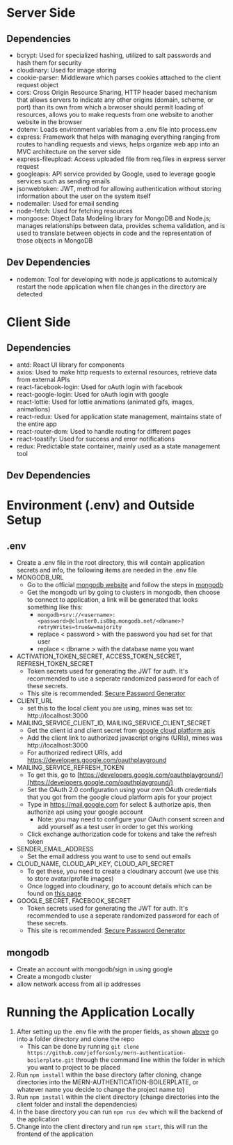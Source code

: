 # Server Side
## Dependencies
- bcrypt: Used for specialized hashing, utilized to salt passwords and hash them for security
- cloudinary: Used for image storing 
- cookie-parser: Middleware which parses cookies attached to the client request object
- cors: Cross Origin Resource Sharing, HTTP header based mechanism that allows servers to indicate any other origins (domain, scheme, or port) than its own from which a brwoser should permit loading of resources, allows you to make requests from one website to another website in the browser
- dotenv: Loads environment variables from a .env file into process.env
- express: Framework that helps with managing everything ranging from routes to handling requests and views, helps organize web app into an MVC architecture on the server side
- express-fileupload: Access uploaded file from req.files in express server request
- googleapis: API service provided by Google, used to leverage google services such as sending emails
- jsonwebtoken: JWT, method for allowing authentication without storing information about the user on the system itself
- nodemailer: Used for email sending
- node-fetch: Used for fetching resources
- mongoose: Object Data Modeling library for MongoDB and Node.js; manages relationships between data, provides schema validation, and is used to translate between objects in code and the representation of those objects in MongoDB
## Dev Dependencies
- nodemon: Tool for developing with node.js applications to automically restart the node application when file changes in the directory are detected 


# Client Side
## Dependencies
- antd: React UI library for components
- axios: Used to make http requests to external resources, retrieve data from external APIs
- react-facebook-login: Used for oAuth login with facebook
- react-google-login: Used for oAuth login with google
- react-lottie: Used for lottie animations (animated gifs, images, animations)
- react-redux:  Used for application state management, maintains state of the entire app
- react-router-dom: Used to handle routing for different pages
- react-toastify: Used for success and error notifications
- redux: Predictable state container, mainly used as a state management tool
## Dev Dependencies


# Environment (.env) and Outside Setup
## .env 
- Create a .env file in the root directory, this will contain application secrets and info, the following items are needed in the .env file
- MONGODB_URL
    - Go to the official [mongodb website](https://www.mongodb.com/) and follow the steps in [mongodb](#mongodb)
    - Get the mongodb url by going to clusters in mongodb, then choose to connect to application, a link will be generated that looks something like this:
        - ```mongodb+srv://<username>:<password>@cluster0.is8bq.mongodb.net/<dbname>?retryWrites=true&w=majority``` 
        - replace < password > with the password you had set for that user
        - replace < dbname > with the database name you want 
- ACTIVATION_TOKEN_SECRET, ACCESS_TOKEN_SECRET, REFRESH_TOKEN_SECRET
    - Token secrets used for generating the JWT for auth. It's recommended to use a seperate randomized password for each of these secrets.
    - This site is recommended: [Secure Password Generator](https://passwordsgenerator.net/)
- CLIENT_URL
    - set this to the local client you are using, mines was set to: http://localhost:3000
- MAILING_SERVICE_CLIENT_ID, MAILING_SERVICE_CLIENT_SECRET
    - Get the client id and client secret from [google cloud platform apis](https://console.cloud.google.com/apis/dashboard)
    - Add the client link to authorized javascript origins (URIs), mines was http://localhost:3000
    - For authorized redirect URIs, add https://developers.google.com/oauthplayground
- MAILING_SERVICE_REFRESH_TOKEN
    - To get this, go to [https://developers.google.com/oauthplayground/](https://developers.google.com/oauthplayground/)
    - Set the OAuth 2.0 configuration using your own OAuth credentials that you got from the google cloud platform apis for your project
    - Type in https://mail.google.com for select & authorize apis, then authorize api using your google account
        - Note: you may need to configure your OAuth consent screen and add yourself as a test user in order to get this working
    - Click exchange authorization code for tokens and take the refresh token
- SENDER_EMAIL_ADDRESS
    - Set the email address you want to use to send out emails 
- CLOUD_NAME, CLOUD_API_KEY, CLOUD_API_SECRET
    - To get these, you need to create a cloudinary account (we use this to store avatar/profile images)
    - Once logged into cloudinary, go to account details which can be found on [this page](https://cloudinary.com/console/)
- GOOGLE_SECRET, FACEBOOK_SECRET
    - Token secrets used for generating the JWT for auth. It's recommended to use a seperate randomized password for each of these secrets.
    - This site is recommended: [Secure Password Generator](https://passwordsgenerator.net/)


## mongodb
- Create an account with mongodb/sign in using google
- Create a mongodb cluster
- allow network access from all ip addresses 

# Running the Application Locally
1. After setting up the .env file with the proper fields, as shown [above](#.env) go into a folder directory and clone the repo
    - This can be done by running ```git clone https://github.com/jeffersonly/mern-authentication-boilerplate.git``` through the command line within the folder in which you want to project to be placed
2. Run ```npm install``` within the base directory (after cloning, change directories into the MERN-AUTHENTICATION-BOILERPLATE, or whatever name you decide to change the project name to)
3. Run ```npm install``` within the client directory (change directories into the client folder and install the dependencies)
4. In the base directory you can run ```npm run dev``` which will the backend of the application
5. Change into the client directory and run ```npm start```, this will run the frontend of the application
